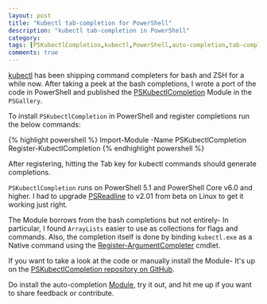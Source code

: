 ```yaml
---
layout: post
title: "Kubectl tab-completion for PowerShell"
description: "kubectl tab-completion in PowerShell"
category: 
tags: [PSKubectlCompletion,kubectl,PowerShell,auto-completion,tab-completion]
comments: true
---
```


[kubectl](https://kubernetes.io/docs/reference/kubectl/overview/) has been shipping command completers for bash and ZSH for a while now. After taking a peek at the bash completions, I wrote a port of the code in PowerShell and published the [PSKubectlCompletion](https://www.powershellgallery.com/packages/PSKubectlCompletion/) Module in the `PSGallery`.

To install `PSKubectlCompletion` in PowerShell and register completions run the below commands:

{% highlight powershell %}
Import-Module -Name PSKubectlCompletion
Register-KubectlCompletion
{% endhighlight powershell %}

After registering, hitting the Tab key for kubectl commands should generate completions.

`PSKubectlCompletion` runs on PowerShell 5.1 and PowerShell Core v6.0 and higher. I had to upgrade [PSReadline](https://www.powershellgallery.com/packages/PSReadline/2.0.1) to v2.01 from beta on Linux to get it working just right.

The Module borrows from the bash completions but not entirely- In particular, I found `ArrayLists` easier to use as collections for flags and commands. Also, the completion itself is done by binding `kubectl.exe` as a Native command using the [Register-ArgumentCompleter](https://docs.microsoft.com/en-us/powershell/module/microsoft.powershell.core/register-argumentcompleter?view=powershell-7#outputs) cmdlet.

If you want to take a look at the code or manually install the Module- It's up on the [PSKubectlCompletion repository on GitHub](https://github.com/mziyabo/PSKubectlCompletion).

Do install the auto-completion [Module](https://www.powershellgallery.com/packages/PSKubectlCompletion/), try it out, and hit me up if you want to share feedback or contribute.